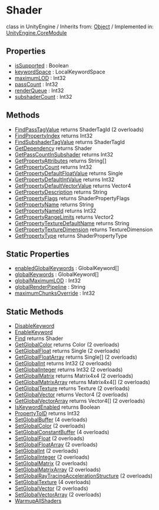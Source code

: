 # Shader
class in UnityEngine
 / Inherits from: <a href="https://docs.unity3d.com/6000.2/Documentation/ScriptReference/Object.html">Object</a> / Implemented in: <a href="https://docs.unity3d.com/6000.2/Documentation/ScriptReference/UnityEngine.CoreModule.html">UnityEngine.CoreModule</a>

## Properties
- <a href="https://docs.unity3d.com/6000.2/Documentation/ScriptReference/Shader-isSupported.html">isSupported</a> : Boolean
- <a href="https://docs.unity3d.com/6000.2/Documentation/ScriptReference/Shader-keywordSpace.html">keywordSpace</a> : LocalKeywordSpace
- <a href="https://docs.unity3d.com/6000.2/Documentation/ScriptReference/Shader-maximumLOD.html">maximumLOD</a> : Int32
- <a href="https://docs.unity3d.com/6000.2/Documentation/ScriptReference/Shader-passCount.html">passCount</a> : Int32
- <a href="https://docs.unity3d.com/6000.2/Documentation/ScriptReference/Shader-renderQueue.html">renderQueue</a> : Int32
- <a href="https://docs.unity3d.com/6000.2/Documentation/ScriptReference/Shader-subshaderCount.html">subshaderCount</a> : Int32

## Methods
- <a href="https://docs.unity3d.com/6000.2/Documentation/ScriptReference/Shader.FindPassTagValue.html">FindPassTagValue</a> returns ShaderTagId (2 overloads)
- <a href="https://docs.unity3d.com/6000.2/Documentation/ScriptReference/Shader.FindPropertyIndex.html">FindPropertyIndex</a> returns Int32
- <a href="https://docs.unity3d.com/6000.2/Documentation/ScriptReference/Shader.FindSubshaderTagValue.html">FindSubshaderTagValue</a> returns ShaderTagId
- <a href="https://docs.unity3d.com/6000.2/Documentation/ScriptReference/Shader.GetDependency.html">GetDependency</a> returns Shader
- <a href="https://docs.unity3d.com/6000.2/Documentation/ScriptReference/Shader.GetPassCountInSubshader.html">GetPassCountInSubshader</a> returns Int32
- <a href="https://docs.unity3d.com/6000.2/Documentation/ScriptReference/Shader.GetPropertyAttributes.html">GetPropertyAttributes</a> returns String[]
- <a href="https://docs.unity3d.com/6000.2/Documentation/ScriptReference/Shader.GetPropertyCount.html">GetPropertyCount</a> returns Int32
- <a href="https://docs.unity3d.com/6000.2/Documentation/ScriptReference/Shader.GetPropertyDefaultFloatValue.html">GetPropertyDefaultFloatValue</a> returns Single
- <a href="https://docs.unity3d.com/6000.2/Documentation/ScriptReference/Shader.GetPropertyDefaultIntValue.html">GetPropertyDefaultIntValue</a> returns Int32
- <a href="https://docs.unity3d.com/6000.2/Documentation/ScriptReference/Shader.GetPropertyDefaultVectorValue.html">GetPropertyDefaultVectorValue</a> returns Vector4
- <a href="https://docs.unity3d.com/6000.2/Documentation/ScriptReference/Shader.GetPropertyDescription.html">GetPropertyDescription</a> returns String
- <a href="https://docs.unity3d.com/6000.2/Documentation/ScriptReference/Shader.GetPropertyFlags.html">GetPropertyFlags</a> returns ShaderPropertyFlags
- <a href="https://docs.unity3d.com/6000.2/Documentation/ScriptReference/Shader.GetPropertyName.html">GetPropertyName</a> returns String
- <a href="https://docs.unity3d.com/6000.2/Documentation/ScriptReference/Shader.GetPropertyNameId.html">GetPropertyNameId</a> returns Int32
- <a href="https://docs.unity3d.com/6000.2/Documentation/ScriptReference/Shader.GetPropertyRangeLimits.html">GetPropertyRangeLimits</a> returns Vector2
- <a href="https://docs.unity3d.com/6000.2/Documentation/ScriptReference/Shader.GetPropertyTextureDefaultName.html">GetPropertyTextureDefaultName</a> returns String
- <a href="https://docs.unity3d.com/6000.2/Documentation/ScriptReference/Shader.GetPropertyTextureDimension.html">GetPropertyTextureDimension</a> returns TextureDimension
- <a href="https://docs.unity3d.com/6000.2/Documentation/ScriptReference/Shader.GetPropertyType.html">GetPropertyType</a> returns ShaderPropertyType

## Static Properties
- <a href="https://docs.unity3d.com/6000.2/Documentation/ScriptReference/Shader-enabledGlobalKeywords.html">enabledGlobalKeywords</a> : GlobalKeyword[]
- <a href="https://docs.unity3d.com/6000.2/Documentation/ScriptReference/Shader-globalKeywords.html">globalKeywords</a> : GlobalKeyword[]
- <a href="https://docs.unity3d.com/6000.2/Documentation/ScriptReference/Shader-globalMaximumLOD.html">globalMaximumLOD</a> : Int32
- <a href="https://docs.unity3d.com/6000.2/Documentation/ScriptReference/Shader-globalRenderPipeline.html">globalRenderPipeline</a> : String
- <a href="https://docs.unity3d.com/6000.2/Documentation/ScriptReference/Shader-maximumChunksOverride.html">maximumChunksOverride</a> : Int32

## Static Methods
- <a href="https://docs.unity3d.com/6000.2/Documentation/ScriptReference/Shader.DisableKeyword.html">DisableKeyword</a>
- <a href="https://docs.unity3d.com/6000.2/Documentation/ScriptReference/Shader.EnableKeyword.html">EnableKeyword</a>
- <a href="https://docs.unity3d.com/6000.2/Documentation/ScriptReference/Shader.Find.html">Find</a> returns Shader
- <a href="https://docs.unity3d.com/6000.2/Documentation/ScriptReference/Shader.GetGlobalColor.html">GetGlobalColor</a> returns Color (2 overloads)
- <a href="https://docs.unity3d.com/6000.2/Documentation/ScriptReference/Shader.GetGlobalFloat.html">GetGlobalFloat</a> returns Single (2 overloads)
- <a href="https://docs.unity3d.com/6000.2/Documentation/ScriptReference/Shader.GetGlobalFloatArray.html">GetGlobalFloatArray</a> returns Single[] (2 overloads)
- <a href="https://docs.unity3d.com/6000.2/Documentation/ScriptReference/Shader.GetGlobalInt.html">GetGlobalInt</a> returns Int32 (2 overloads)
- <a href="https://docs.unity3d.com/6000.2/Documentation/ScriptReference/Shader.GetGlobalInteger.html">GetGlobalInteger</a> returns Int32 (2 overloads)
- <a href="https://docs.unity3d.com/6000.2/Documentation/ScriptReference/Shader.GetGlobalMatrix.html">GetGlobalMatrix</a> returns Matrix4x4 (2 overloads)
- <a href="https://docs.unity3d.com/6000.2/Documentation/ScriptReference/Shader.GetGlobalMatrixArray.html">GetGlobalMatrixArray</a> returns Matrix4x4[] (2 overloads)
- <a href="https://docs.unity3d.com/6000.2/Documentation/ScriptReference/Shader.GetGlobalTexture.html">GetGlobalTexture</a> returns Texture (2 overloads)
- <a href="https://docs.unity3d.com/6000.2/Documentation/ScriptReference/Shader.GetGlobalVector.html">GetGlobalVector</a> returns Vector4 (2 overloads)
- <a href="https://docs.unity3d.com/6000.2/Documentation/ScriptReference/Shader.GetGlobalVectorArray.html">GetGlobalVectorArray</a> returns Vector4[] (2 overloads)
- <a href="https://docs.unity3d.com/6000.2/Documentation/ScriptReference/Shader.IsKeywordEnabled.html">IsKeywordEnabled</a> returns Boolean
- <a href="https://docs.unity3d.com/6000.2/Documentation/ScriptReference/Shader.PropertyToID.html">PropertyToID</a> returns Int32
- <a href="https://docs.unity3d.com/6000.2/Documentation/ScriptReference/Shader.SetGlobalBuffer.html">SetGlobalBuffer</a> (4 overloads)
- <a href="https://docs.unity3d.com/6000.2/Documentation/ScriptReference/Shader.SetGlobalColor.html">SetGlobalColor</a> (2 overloads)
- <a href="https://docs.unity3d.com/6000.2/Documentation/ScriptReference/Shader.SetGlobalConstantBuffer.html">SetGlobalConstantBuffer</a> (4 overloads)
- <a href="https://docs.unity3d.com/6000.2/Documentation/ScriptReference/Shader.SetGlobalFloat.html">SetGlobalFloat</a> (2 overloads)
- <a href="https://docs.unity3d.com/6000.2/Documentation/ScriptReference/Shader.SetGlobalFloatArray.html">SetGlobalFloatArray</a> (2 overloads)
- <a href="https://docs.unity3d.com/6000.2/Documentation/ScriptReference/Shader.SetGlobalInt.html">SetGlobalInt</a> (2 overloads)
- <a href="https://docs.unity3d.com/6000.2/Documentation/ScriptReference/Shader.SetGlobalInteger.html">SetGlobalInteger</a> (2 overloads)
- <a href="https://docs.unity3d.com/6000.2/Documentation/ScriptReference/Shader.SetGlobalMatrix.html">SetGlobalMatrix</a> (2 overloads)
- <a href="https://docs.unity3d.com/6000.2/Documentation/ScriptReference/Shader.SetGlobalMatrixArray.html">SetGlobalMatrixArray</a> (2 overloads)
- <a href="https://docs.unity3d.com/6000.2/Documentation/ScriptReference/Shader.SetGlobalRayTracingAccelerationStructure.html">SetGlobalRayTracingAccelerationStructure</a> (2 overloads)
- <a href="https://docs.unity3d.com/6000.2/Documentation/ScriptReference/Shader.SetGlobalTexture.html">SetGlobalTexture</a> (4 overloads)
- <a href="https://docs.unity3d.com/6000.2/Documentation/ScriptReference/Shader.SetGlobalVector.html">SetGlobalVector</a> (2 overloads)
- <a href="https://docs.unity3d.com/6000.2/Documentation/ScriptReference/Shader.SetGlobalVectorArray.html">SetGlobalVectorArray</a> (2 overloads)
- <a href="https://docs.unity3d.com/6000.2/Documentation/ScriptReference/Shader.WarmupAllShaders.html">WarmupAllShaders</a>
